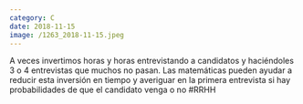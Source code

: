 ```yaml
--- 
category: C 
date: 2018-11-15 
image: /1263_2018-11-15.jpeg 
--- 
```


A veces invertimos horas y horas entrevistando a candidatos y haciéndoles 3 o 4 entrevistas que muchos no pasan. Las matemáticas pueden ayudar a reducir esta inversión en tiempo y averiguar en la primera entrevista si hay probabilidades de que el candidato venga o no #RRHH